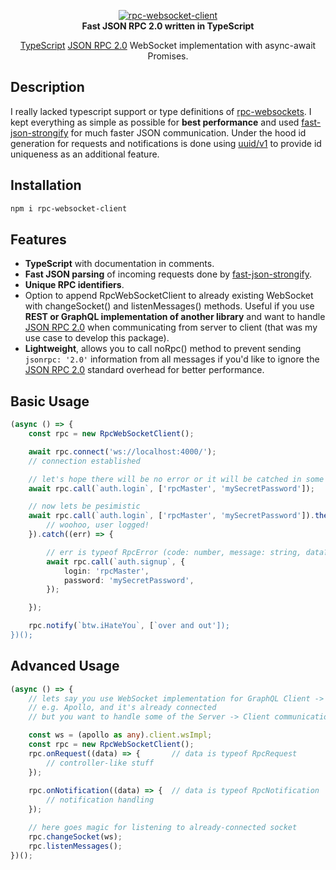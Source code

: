 <p align="center">
    <a href="https://github.com/radarsu/radarsu/" target="blank"><img src="https://github.com/radarsu/rpc-websocket-client/blob/master/assets/rpc-websocket-client-logo.png" alt="rpc-websocket-client" /></a><br/>
    <strong>Fast JSON RPC 2.0 written in TypeScript</strong>
</p>

<p align="center">
<a href="https://github.com/Microsoft/TypeScript" target="blank">TypeScript</a> <a href="https://www.jsonrpc.org/specification" target="_blank" alt="JSON RPC 2.0">JSON RPC 2.0</a> WebSocket implementation with async-await Promises.<br/>
</p>

## Description

I really lacked typescript support or type definitions of <a href="https://github.com/radarsu/rpc-websocket-client" target="_blank" alt="rpc-websockets">rpc-websockets</a>. I kept everything as simple as possible for <strong>best performance</strong> and used <a href="https://github.com/fastify/fast-json-stringify" target="_blank" alt="fast-json-strongify">fast-json-strongify</a> for much faster JSON communication. Under the hood id generation for requests and notifications is done using <a href="https://github.com/kelektiv/node-uuid" target="_blank" alt="uuid">uuid/v1</a> to provide id uniqueness as an additional feature.

## Installation

```sh
npm i rpc-websocket-client
```

## Features

- <strong>TypeScript</strong> with documentation in comments.
- <strong>Fast JSON parsing</strong> of incoming requests done by <a href="https://github.com/fastify/fast-json-stringify" target="_blank" alt="fast-json-strongify">fast-json-strongify</a>.
- <strong>Unique RPC identifiers</strong>.
- Option to append RpcWebSocketClient to already existing WebSocket with changeSocket() and listenMessages() methods. Useful if you use <strong>REST or GraphQL implementation of another library</strong> and want to handle <a href="https://www.jsonrpc.org/specification" target="_blank" alt="JSON RPC 2.0">JSON RPC 2.0</a> when communicating from server to client (that was my use case to develop this package).
- <strong>Lightweight</strong>, allows you to call noRpc() method to prevent sending `jsonrpc: '2.0'` information from all messages if you'd like to ignore the <a href="https://www.jsonrpc.org/specification" target="_blank" alt="JSON RPC 2.0">JSON RPC 2.0</a> standard overhead for better performance.

## Basic Usage

```ts
(async () => {
    const rpc = new RpcWebSocketClient();

    await rpc.connect('ws://localhost:4000/');
    // connection established

    // let's hope there will be no error or it will be catched in some wrapper
    await rpc.call(`auth.login`, ['rpcMaster', 'mySecretPassword']);

    // now lets be pesimistic
    await rpc.call(`auth.login`, ['rpcMaster', 'mySecretPassword']).then(() => {
        // woohoo, user logged!
    }).catch((err) => {

        // err is typeof RpcError (code: number, message: string, data?: any)
        await rpc.call(`auth.signup`, {
            login: 'rpcMaster',
            password: 'mySecretPassword',
        });

    });

    rpc.notify(`btw.iHateYou`, [`over and out']);
})();
```

## Advanced Usage
```ts
(async () => {
    // lets say you use WebSocket implementation for GraphQL Client -> Server communication
    // e.g. Apollo, and it's already connected
    // but you want to handle some of the Server -> Client communication with RPC

    const ws = (apollo as any).client.wsImpl;
    const rpc = new RpcWebSocketClient();
    rpc.onRequest((data) => {       // data is typeof RpcRequest
        // controller-like stuff
    });
    
    rpc.onNotification((data) => {  // data is typeof RpcNotification
        // notification handling
    });

    // here goes magic for listening to already-connected socket
    rpc.changeSocket(ws);
    rpc.listenMessages();
})();
```
